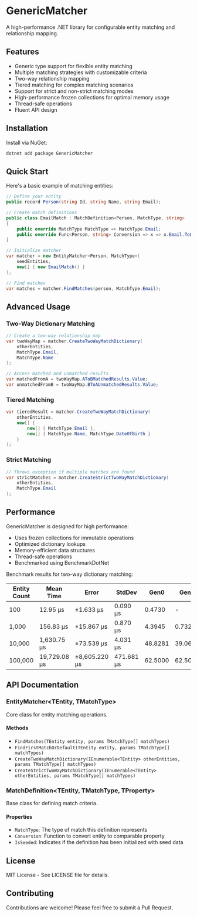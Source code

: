 # GenericMatcher

A high-performance .NET library for configurable entity matching and relationship mapping.

## Features

- Generic type support for flexible entity matching
- Multiple matching strategies with customizable criteria
- Two-way relationship mapping
- Tiered matching for complex matching scenarios
- Support for strict and non-strict matching modes
- High-performance frozen collections for optimal memory usage
- Thread-safe operations
- Fluent API design

## Installation

Install via NuGet:

```bash
dotnet add package GenericMatcher
```

## Quick Start

Here's a basic example of matching entities:

```csharp
// Define your entity
public record Person(string Id, string Name, string Email);

// Create match definitions
public class EmailMatch : MatchDefinition<Person, MatchType, string>
{
    public override MatchType MatchType => MatchType.Email;
    public override Func<Person, string> Conversion => x => x.Email.ToLowerInvariant();
}

// Initialize matcher
var matcher = new EntityMatcher<Person, MatchType>(
    seedEntities,
    new[] { new EmailMatch() }
);

// Find matches
var matches = matcher.FindMatches(person, MatchType.Email);
```

## Advanced Usage

### Two-Way Dictionary Matching

```csharp
// Create a two-way relationship map
var twoWayMap = matcher.CreateTwoWayMatchDictionary(
    otherEntities,
    MatchType.Email,
    MatchType.Name
);

// Access matched and unmatched results
var matchedFromA = twoWayMap.AToBMatchedResults.Value;
var unmatchedFromB = twoWayMap.BToAUnmatchedResults.Value;
```

### Tiered Matching

```csharp
var tieredResult = matcher.CreateTwoWayMatchDictionary(
    otherEntities,
    new[] { 
        new[] { MatchType.Email },
        new[] { MatchType.Name, MatchType.DateOfBirth }
    }
);
```

### Strict Matching

```csharp
// Throws exception if multiple matches are found
var strictMatches = matcher.CreateStrictTwoWayMatchDictionary(
    otherEntities,
    MatchType.Email
);
```

## Performance

GenericMatcher is designed for high performance:

- Uses frozen collections for immutable operations
- Optimized dictionary lookups
- Memory-efficient data structures
- Thread-safe operations
- Benchmarked using BenchmarkDotNet

Benchmark results for two-way dictionary matching:

| Entity Count | Mean Time    | Error         | StdDev     | Gen0    | Gen1    | Gen2    | Allocated Memory |
|--------------|--------------|---------------|------------|---------|---------|---------|------------------|
| 100          | 12.95 µs     | ±1.633 µs     | 0.090 µs   | 0.4730  | -       | -       | 8.91 KB          |
| 1,000        | 156.83 µs    | ±15.867 µs    | 0.870 µs   | 4.3945  | 0.7324  | -       | 84.14 KB         |
| 10,000       | 1,630.75 µs  | ±73.539 µs    | 4.031 µs   | 48.8281 | 39.0625 | 39.0625 | 577.64 KB        |
| 100,000      | 19,729.08 µs | ±8,605.220 µs | 471.681 µs | 62.5000 | 62.5000 | 62.5000 | 5,548.95 KB      |

## API Documentation

### EntityMatcher<TEntity, TMatchType>

Core class for entity matching operations.

#### Methods

- `FindMatches(TEntity entity, params TMatchType[] matchTypes)`
- `FindFirstMatchOrDefault(TEntity entity, params TMatchType[] matchTypes)`
- `CreateTwoWayMatchDictionary(IEnumerable<TEntity> otherEntities, params TMatchType[] matchTypes)`
- `CreateStrictTwoWayMatchDictionary(IEnumerable<TEntity> otherEntities, params TMatchType[] matchTypes)`

### MatchDefinition<TEntity, TMatchType, TProperty>

Base class for defining match criteria.

#### Properties

- `MatchType`: The type of match this definition represents
- `Conversion`: Function to convert entity to comparable property
- `IsSeeded`: Indicates if the definition has been initialized with seed data

## License

MIT License - See LICENSE file for details.

## Contributing

Contributions are welcome! Please feel free to submit a Pull Request.